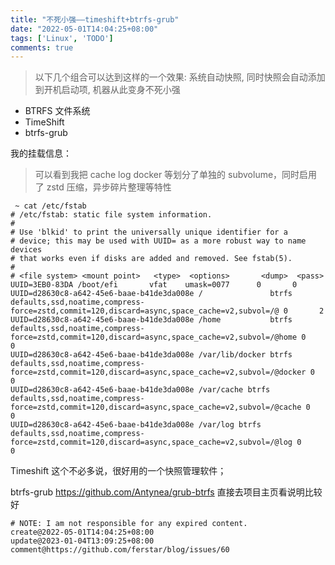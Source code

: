 ```yaml
---
title: "不死小强——timeshift+btrfs-grub"
date: "2022-05-01T14:04:25+08:00"
tags: ['Linux', 'TODO']
comments: true
---
```


> 以下几个组合可以达到这样的一个效果: 系统自动快照, 同时快照会自动添加到开机启动项, 机器从此变身不死小强

- BTRFS 文件系统
- TimeShift
- btrfs-grub

我的挂载信息：

> 可以看到我把 cache log docker 等划分了单独的 subvolume，同时启用了 zstd 压缩，异步碎片整理等特性

```shell
 ~ cat /etc/fstab
# /etc/fstab: static file system information.
#
# Use 'blkid' to print the universally unique identifier for a
# device; this may be used with UUID= as a more robust way to name devices
# that works even if disks are added and removed. See fstab(5).
#
# <file system> <mount point>   <type>  <options>       <dump>  <pass>
UUID=3EB0-83DA /boot/efi       vfat    umask=0077      0       0
UUID=d28630c8-a642-45e6-baae-b41de3da008e /               btrfs   defaults,ssd,noatime,compress-force=zstd,commit=120,discard=async,space_cache=v2,subvol=/@ 0       2
UUID=d28630c8-a642-45e6-baae-b41de3da008e /home           btrfs   defaults,ssd,noatime,compress-force=zstd,commit=120,discard=async,space_cache=v2,subvol=/@home 0       0
UUID=d28630c8-a642-45e6-baae-b41de3da008e /var/lib/docker btrfs   defaults,ssd,noatime,compress-force=zstd,commit=120,discard=async,space_cache=v2,subvol=/@docker 0       0
UUID=d28630c8-a642-45e6-baae-b41de3da008e /var/cache btrfs   defaults,ssd,noatime,compress-force=zstd,commit=120,discard=async,space_cache=v2,subvol=/@cache 0       0
UUID=d28630c8-a642-45e6-baae-b41de3da008e /var/log btrfs   defaults,ssd,noatime,compress-force=zstd,commit=120,discard=async,space_cache=v2,subvol=/@log 0       0
```

Timeshift 这个不必多说，很好用的一个快照管理软件；

btrfs-grub https://github.com/Antynea/grub-btrfs 直接去项目主页看说明比较好



```
# NOTE: I am not responsible for any expired content.
create@2022-05-01T14:04:25+08:00
update@2023-01-04T13:09:25+08:00
comment@https://github.com/ferstar/blog/issues/60
```
